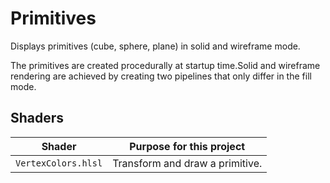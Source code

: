 # Primitives

Displays primitives (cube, sphere, plane) in solid and wireframe mode.

The primitives are created procedurally at startup time.Solid and wireframe rendering are achieved by creating two pipelines that only differ in the fill mode.

## Shaders

Shader              | Purpose for this project
------------------- | -------------------------------
`VertexColors.hlsl` | Transform and draw a primitive.
